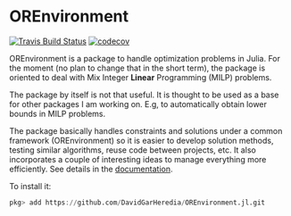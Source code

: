 # OREnvironment

[![Travis Build
Status](https://travis-ci.com/DavidGarHeredia/OREnvironment.jl.svg?branch=main)](https://travis-ci.com/DavidGarHeredia/OREnvironment.jl)
[![codecov](https://codecov.io/gh/DavidGarHeredia/OREnvironment.jl/branch/main/graph/badge.svg)](https://codecov.io/gh/DavidGarHeredia/OREnvironment.jl)

OREnvironment is a package to handle optimization problems in Julia. For the moment (no plan to change that in the short term), the package is oriented to deal with Mix Integer **Linear** Programming (MILP) problems.

The package by itself is not that useful. It is thought to be used as a base for other packages I am working on. E.g, to automatically obtain lower bounds in MILP problems.

The package basically handles constraints and solutions under a common framework (OREnvironment) so it is easier to develop solution methods, testing similar algorithms, reuse code between projects, etc. It also incorporates a couple of interesting ideas to manage everything more efficiently. See details in the [documentation](https://davidgarheredia.github.io/OREnvironment.jl/).

To install it:

```julia
pkg> add https://github.com/DavidGarHeredia/OREnvironment.jl.git
```

